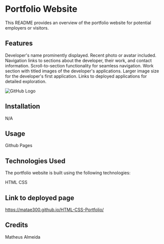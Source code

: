 # Portfolio Website

This README provides an overview of the portfolio website for potential employers or visitors.

## Features

Developer's name prominently displayed.
Recent photo or avatar included.
Navigation links to sections about the developer, their work, and contact information.
Scroll-to-section functionality for seamless navigation.
Work section with titled images of the developer's applications.
Larger image size for the developer's first application.
Links to deployed applications for detailed exploration.

![GitHub Logo](/Screenshot_19-4-2024_17257_127.0.0.1)

## Installation

N/A

## Usage

Github Pages

## Technologies Used

The portfolio website is built using the following technologies:

HTML
CSS

## Link to deployed page
https://matae300.github.io/HTML-CSS-Portfolio/

## Credits
Matheus Almeida
